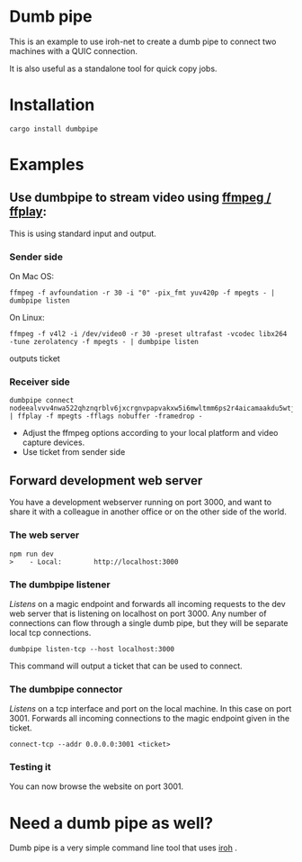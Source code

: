 # Dumb pipe

This is an example to use iroh-net to create a dumb pipe to connect two machines
with a QUIC connection.

It is also useful as a standalone tool for quick copy jobs.

# Installation

```
cargo install dumbpipe
```

# Examples

## Use dumbpipe to stream video using [ffmpeg / ffplay](https://ffmpeg.org/):

This is using standard input and output.

### Sender side

On Mac OS:
```
ffmpeg -f avfoundation -r 30 -i "0" -pix_fmt yuv420p -f mpegts - | dumbpipe listen
```
On Linux:
```
ffmpeg -f v4l2 -i /dev/video0 -r 30 -preset ultrafast -vcodec libx264 -tune zerolatency -f mpegts - | dumbpipe listen
```
outputs ticket

### Receiver side
```
dumbpipe connect nodeealvvv4nwa522qhznqrblv6jxcrgnvpapvakxw5i6mwltmm6ps2r4aicamaakdu5wtjasadei2qdfuqjadakqk3t2ieq | ffplay -f mpegts -fflags nobuffer -framedrop -
```

- Adjust the ffmpeg options according to your local platform and video capture devices.
- Use ticket from sender side

## Forward development web server

You have a development webserver running on port 3000, and want to share it with
a colleague in another office or on the other side of the world.

### The web server
```
npm run dev
>    - Local:        http://localhost:3000
```

### The dumbpipe listener

*Listens* on a magic endpoint and forwards all incoming requests to the dev web
server that is listening on localhost on port 3000. Any number of connections can
flow through a single dumb pipe, but they will be separate local tcp connections.

```
dumbpipe listen-tcp --host localhost:3000
```
This command will output a ticket that can be used to connect.

### The dumbpipe connector

*Listens* on a tcp interface and port on the local machine. In this case on port 3001.
Forwards all incoming connections to the magic endpoint given in the ticket.

```
connect-tcp --addr 0.0.0.0:3001 <ticket>
```

### Testing it

You can now browse the website on port 3001.

# Need a dumb pipe as well?

Dumb pipe is a very simple command line tool that uses [iroh](https://github.com/n0-computer/iroh) .
